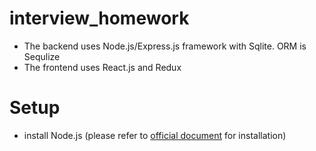 # interview_homework

* The backend uses Node.js/Express.js framework with Sqlite. ORM is Sequlize
* The frontend uses React.js and Redux

# Setup
* install Node.js (please refer to [official document](https://nodejs.org/en/) for installation)
